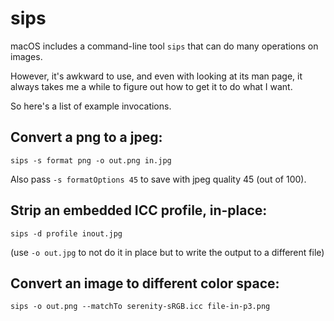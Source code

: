 sips
====

macOS includes a command-line tool `sips` that can do many operations on
images.

However, it's awkward to use, and even with looking at its man page, it
always takes me a while to figure out how to get it to do what I want.

So here's a list of example invocations.

## Convert a png to a jpeg:

    sips -s format png -o out.png in.jpg

Also pass `-s formatOptions 45` to save with jpeg quality 45 (out of 100).

## Strip an embedded ICC profile, in-place:

    sips -d profile inout.jpg

(use `-o out.jpg` to not do it in place but to write the output to a different
file)

## Convert an image to different color space:

    sips -o out.png --matchTo serenity-sRGB.icc file-in-p3.png
